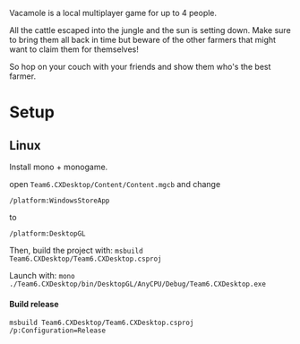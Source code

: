 Vacamole is a local multiplayer game for up to 4 people.

All the cattle escaped into the jungle and the sun is setting down. Make sure to bring them all back in time but beware of the other farmers that might want to claim them for themselves!

So hop on your couch with your friends and show them who's the best farmer.

# Setup

## Linux

Install mono + monogame.

open `Team6.CXDesktop/Content/Content.mgcb` and change

```
/platform:WindowsStoreApp
```

to

```
/platform:DesktopGL
```

Then, build the project with:
`msbuild Team6.CXDesktop/Team6.CXDesktop.csproj`

Launch with:
`mono ./Team6.CXDesktop/bin/DesktopGL/AnyCPU/Debug/Team6.CXDesktop.exe`

#### Build release

`msbuild Team6.CXDesktop/Team6.CXDesktop.csproj /p:Configuration=Release`
